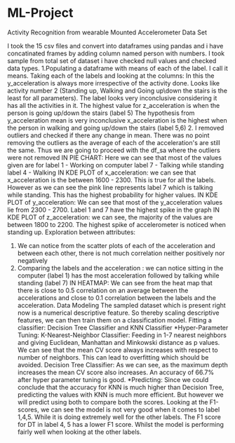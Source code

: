 # ML-Project
Activity Recognition from wearable Mounted Accelerometer Data Set

I took the 15 csv files and convert into dataframes using pandas and i have concatinated frames by adding column named person with numbers.
I took sample from total set of dataset
i have checked null values and checked data types.
1.Populating a dataframe with means of each of the label. I call it means.  Taking each of the labels and looking at the columns:
In this the y_acceleration is always more irrespective of the activity done. Looks like activity number 2 (Standing up, Walking and Going up\down the stairs is the least for all parameters). The label looks very inconclusive considering it has all the activities in it.
The highest value for z_acceleration is when the person is going up/down the stairs (label 5)
The hypothesis from y_acceleration mean is very inconclusive
x_acceleration is the highest when the person in walking and going up/down the stairs (label 5,6)
2. I removed outliers and checked if there any change in mean. There was no point removing the outliers as the average of each of the acceleration's are still the same. Thus we are going to proceed with the df_sa where the outliers were not removed
IN PIE CHART:
Here we can see that most of the values given are for
label 1 - Working on computer
label 7 - Talking while standing
label 4 - Walking
IN KDE PLOT of x_acceleration:
we can see that x_acceleration is the between 1600 - 2300. This is true for all the labels. However as we can see the pink line represents label 7 which is talking while standing. This has the highest probability for higher values.
IN KDE PLOT of y_acceleration:
 We can see that most of the y_acceleration values lie from 2300 - 2700. Label 1 and 7 have the highest spike in the graph
IN KDE PLOT of z_acceleration:
we can see, the majority of the values are between 1800 to 2200. The highest spike of accelerometer is noticed when standing up.
Exploration between attributes:
1) We can notice from the scatter plots of each of the acceleration and between each other, there is not much correlation neither positively nor negatively
 2) Comparing the labels and the acceleration : we can notice sitting in the computer (label 1) has the most acceleration followed by talking while standing (label 7)
IN HEATMAP:
We can see from the heat map that there is close to 0.5 correlation on an average between the accelerations and close to 0.1 correlation between the labels and the acceleration.
Data Modeling
The sampled dataset which is present right now is a numerical descriptive feature. So thereby scaling descriptive features, we can then train them on a classification model.
Fitting a classifier: Decision Tree Classifier and KNN Classifier
*Hyper-Parameter Tuning:
K-Nearest-Neighbor Classifier: Feeding in 1-7 nearest neighbors and giving Euclidean, Manhattan and Minkowski distance as p values.
We can see that the mean CV score always increases with respect to number of neighbors. This can lead to overfitting which should be avoided.
Decision Tree Classifier: As we can see, as the maximum depth increases the mean CV score also increases. An accuracy of 66.7% after hyper parameter tuning is good.
*Predicting:
Since we could conclude that the accuracy for KNN is much higher than Decision Tree, predicting the values with KNN is much more efficient. But however we will predict using both to compare both the scores.
Looking at the F1-scores, we can see the model is not very good when it comes to label 1,4,5. While it is doing extremely well for the other labels.
The F1 score for DT in label 4, 5 has a lower F1 score. Whilst the model is performing fairly well when looking at the other labels.
